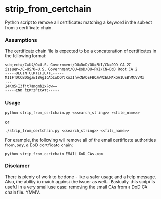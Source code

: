 # strip_from_certchain
Python script to remove all certificates matching a keyword in the subject from a certificate chain.

### Assumptions

The certificate chain file is expected to be a concatenation of certificates in the following format:

    subject=/C=US/O=U.S. Government/OU=DoD/OU=PKI/CN=DOD CA-27
    issuer=/C=US/O=U.S. Government/OU=DoD/OU=PKI/CN=DoD Root CA 2
    -----BEGIN CERTIFICATE-----
    MIIFTDCCBDSgAwIBAgICAbIwDQYJKoZIhvcNAQEFBQAwWzELMAkGA1UEBhMCVVMx
    ...
    14Km5+I3fjt7Bngmb2xFcw==
    -----END CERTIFICATE-----

### Usage

    python strip_from_certchain.py <<search_string>> <<file_name>>
    
or

    ./strip_from_certchain.py <<search_string>> <<file_name>>
    
For example, the following will remove all of the email certificate authorities from, say, a DoD certificate chain:

    python strip_from_certchain EMAIL DoD_CAs.pem

### Disclamer

There is plenty of work to be done - like a safer usage and a help message.  Also, the ability to match against the issuer as well... Basically, this script is useful in a very small use case: removing the email CAs from a DoD CA chain file.  YMMV.

